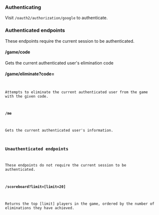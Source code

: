 ### Authenticating
Visit `/oauth2/authorization/google` to authenticate.  

### Authenticated endpoints
These endpoints require the current session to be authenticated.

#### /game/code
Gets the current authenticated user's elimination code

#### /game/eliminate?code=<code>
Attempts to eliminate the current authenticated user from the game with the given code.

#### /me
Gets the current authenticated user's information.

### Unauthenticated endpoints
These endpoints do not require the current session to be authenticated.

#### /scoreboard?limit=[limit=20]
Returns the top [limit] players in the game, ordered by the number of eliminations they have achieved.
